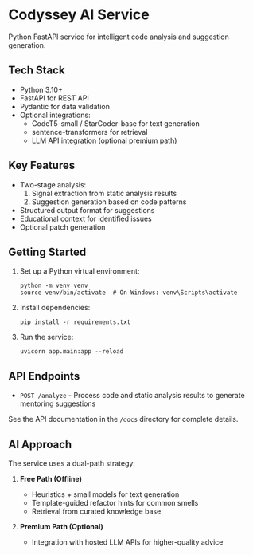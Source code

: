 # Codyssey AI Service

Python FastAPI service for intelligent code analysis and suggestion generation.

## Tech Stack

- Python 3.10+
- FastAPI for REST API
- Pydantic for data validation
- Optional integrations:
  - CodeT5-small / StarCoder-base for text generation
  - sentence-transformers for retrieval
  - LLM API integration (optional premium path)

## Key Features

- Two-stage analysis:
  1. Signal extraction from static analysis results
  2. Suggestion generation based on code patterns
- Structured output format for suggestions
- Educational context for identified issues
- Optional patch generation

## Getting Started

1. Set up a Python virtual environment:
   ```
   python -m venv venv
   source venv/bin/activate  # On Windows: venv\Scripts\activate
   ```

2. Install dependencies:
   ```
   pip install -r requirements.txt
   ```

3. Run the service:
   ```
   uvicorn app.main:app --reload
   ```

## API Endpoints

- `POST /analyze` - Process code and static analysis results to generate mentoring suggestions

See the API documentation in the `/docs` directory for complete details.

## AI Approach

The service uses a dual-path strategy:

1. **Free Path (Offline)**
   - Heuristics + small models for text generation
   - Template-guided refactor hints for common smells
   - Retrieval from curated knowledge base

2. **Premium Path (Optional)**
   - Integration with hosted LLM APIs for higher-quality advice
